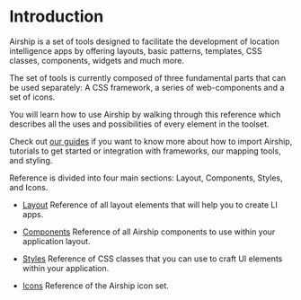 # Introduction
Airship is a set of tools designed to facilitate the development of location intelligence apps by offering layouts, basic patterns, templates, CSS classes, components, widgets and much more.

The set of tools is currently composed of three fundamental parts that can be used separately: A CSS framework, a series of web-components and a set of icons.

You will learn how to use Airship by walking through this reference which describes all the uses and possibilities of every element in the toolset.

Check out [our guides](/developers/airship/guides/introduction) if you want to know more about how to import Airship, tutorials to get started or integration with frameworks, our mapping tools, and styling.

Reference is divided into four main sections: Layout, Components, Styles, and Icons.

- [Layout](/developers/airship/reference/#/layout)
  Reference of all layout elements that will help you to create LI apps.


- [Components](/developers/airship/reference/#/components/category-widget)
  Reference of all Airship components to use within your application layout.


- [Styles](/developers/airship/reference/#/styles/avatar)
  Reference of CSS classes that you can use to craft UI elements within your application.


- [Icons](/developers/airship/reference/#/icons/icons)
  Reference of the Airship icon set.
